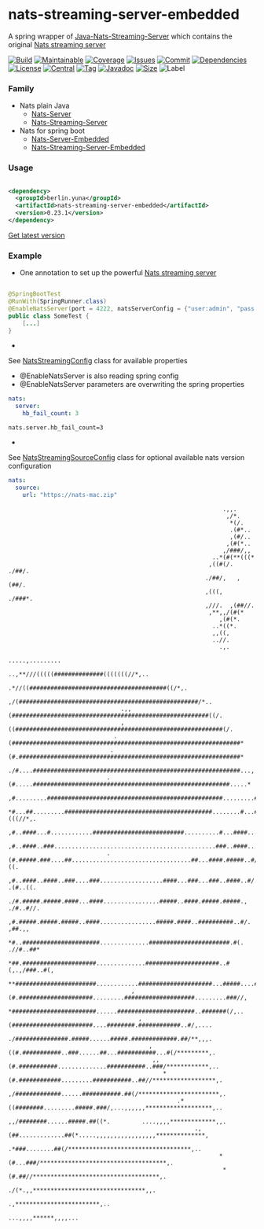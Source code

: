 # nats-streaming-server-embedded
A spring wrapper of [Java-Nats-Streaming-Server](https://github.com/YunaBraska/nats-streaming-server) which contains the original [Nats streaming server](https://github.com/nats-io/nats-streaming-server)

[![Build][build_shield]][build_link]
[![Maintainable][maintainable_shield]][maintainable_link]
[![Coverage][coverage_shield]][coverage_link]
[![Issues][issues_shield]][issues_link]
[![Commit][commit_shield]][commit_link]
[![Dependencies][dependency_shield]][dependency_link]
[![License][license_shield]][license_link]
[![Central][central_shield]][central_link]
[![Tag][tag_shield]][tag_link]
[![Javadoc][javadoc_shield]][javadoc_link]
[![Size][size_shield]][size_shield]
![Label][label_shield]

[build_shield]: https://github.com/YunaBraska/nats-streaming-server-embedded/workflows/JAVA_CI/badge.svg
[build_link]: https://github.com/YunaBraska/nats-streaming-server-embedded/actions?query=workflow%3AJAVA_CI
[maintainable_shield]: https://img.shields.io/codeclimate/maintainability/YunaBraska/nats-streaming-server-embedded?style=flat-square
[maintainable_link]: https://codeclimate.com/github/YunaBraska/nats-streaming-server-embedded/maintainability
[coverage_shield]: https://img.shields.io/codeclimate/coverage/YunaBraska/nats-streaming-server-embedded?style=flat-square
[coverage_link]: https://codeclimate.com/github/YunaBraska/nats-streaming-server-embedded/test_coverage
[issues_shield]: https://img.shields.io/github/issues/YunaBraska/nats-streaming-server-embedded?style=flat-square
[issues_link]: https://github.com/YunaBraska/nats-streaming-server-embedded/commits/master
[commit_shield]: https://img.shields.io/github/last-commit/YunaBraska/nats-streaming-server-embedded?style=flat-square
[commit_link]: https://github.com/YunaBraska/nats-streaming-server-embedded/issues
[license_shield]: https://img.shields.io/github/license/YunaBraska/nats-streaming-server-embedded?style=flat-square
[license_link]: https://github.com/YunaBraska/nats-streaming-server-embedded/blob/master/LICENSE
[dependency_shield]: https://img.shields.io/librariesio/github/YunaBraska/nats-streaming-server-embedded?style=flat-square
[dependency_link]: https://libraries.io/github/YunaBraska/nats-streaming-server-embedded
[central_shield]: https://img.shields.io/maven-central/v/berlin.yuna/nats-streaming-server-embedded?style=flat-square
[central_link]:https://search.maven.org/artifact/berlin.yuna/nats-streaming-server-embedded
[tag_shield]: https://img.shields.io/github/v/tag/YunaBraska/nats-streaming-server-embedded?style=flat-square
[tag_link]: https://github.com/YunaBraska/nats-streaming-server-embedded/releases
[javadoc_shield]: https://javadoc.io/badge2/berlin.yuna/nats-streaming-server-embedded/javadoc.svg?style=flat-square
[javadoc_link]: https://javadoc.io/doc/berlin.yuna/nats-streaming-server-embedded
[size_shield]: https://img.shields.io/github/repo-size/YunaBraska/nats-streaming-server-embedded?style=flat-square
[label_shield]: https://img.shields.io/badge/Yuna-QueenInside-blueviolet?style=flat-square
[gitter_shield]: https://img.shields.io/gitter/room/YunaBraska/nats-streaming-server-embedded?style=flat-square
[gitter_link]: https://gitter.im/nats-streaming-server-embedded/Lobby

### Family

* Nats plain Java
  * [Nats-Server](https://github.com/YunaBraska/nats-server)
  * [Nats-Streaming-Server](https://github.com/YunaBraska/nats-streaming-server)
* Nats for spring boot
  * [Nats-Server-Embedded](https://github.com/YunaBraska/nats-server-embedded)
  * [Nats-Streaming-Server-Embedded](https://github.com/YunaBraska/nats-streaming-server-embedded)

### Usage

```xml

<dependency>
  <groupId>berlin.yuna</groupId>
  <artifactId>nats-streaming-server-embedded</artifactId>
  <version>0.23.1</version>
</dependency>
```

[Get latest version][central_link]

### Example

* One annotation to set up the powerful [Nats streaming server](https://github.com/nats-io/nats-streaming-server)

```java

@SpringBootTest
@RunWith(SpringRunner.class)
@EnableNatsServer(port = 4222, natsServerConfig = {"user:admin", "pass:admin"})
public class SomeTest {
    [...]
}
```

*
See [NatsStreamingConfig](https://github.com/YunaBraska/nats-streaming-server/blob/master/src/main/java/berlin/yuna/natsserver/config/NatsStreamingConfig.java)
class for available properties
* @EnableNatsServer is also reading spring config
* @EnableNatsServer parameters are overwriting the spring properties

```yaml
nats:
  server:
    hb_fail_count: 3
```

```properties
nats.server.hb_fail_count=3
```

*
See [NatsStreamingSourceConfig](https://github.com/YunaBraska/nats-streaming-server/blob/master/src/main/java/berlin/yuna/natsserver/config/NatsStreamingSourceConfig.java)
class for optional available nats version configuration

```yaml
nats:
  source:
    url: "https://nats-mac.zip"
```

```
                                                             .,,.                                                             
                                                              ,/*.                                                            
                                                               *(/.                                                           
                                                               .(#*..                                                         
                                                               ,(#/..                                                         
                                                              ,(#(*..                                                         
                                                             ,/###/,,                                                         
                                                          ..*(#(**(((*                                                        
                                                         ,((#(/. ./##/.                                                       
                                                        ./##/,   ,(##/.                                                       
                                                        ,(((,   ./###*.                                                       
                                                        ,///.  ,(##//.                                                        
                                                         ,**,,/(#(*                                                           
                                                            ,(#(*.                                                            
                                                          ..*((*.                                                             
                                                          ,,((,                                                               
                                                          ..//.                                                               
                                                            .,.                                                               
                                                         .....,.........                                                      
                                            ..,**///(((((##############(((((((//*,..                                          
                                       .*//((#######################################((/*,.                                    
                                    ,/(###################################################/*..                                
                                .,,(########################################################((/.                              
                                ,((###########################################################(/.                             
                              .(#################################################################*                            
                             .(#.###############################################################*                           
                            ./#....###########################################################...,                          
                            .(#.....########################################################.....*                          
                            ,#.........##################################################.........#/.                         
                            *#...##.........##########################################........#...##(((//*,.                  
                            ,#..####...#............##########################..........#...####..........##/..               
                            ,#..####..###..............................................###..####...........##**               
                            .(#.#####.###....##..................................##...####.#####..#/,,,,/##..((.              
                             ,#..####..####..###....###..................####...###...###..####..#/.    .(#..((.              
                             ./#.#####.#####.####...####................#####..####.#####.#####.,    ./#..#//.              
                              ,#.#####.#####.#####..####................#####.####..##########..#/.    ,##.,,               
                               *#..######################..............#######################.#(.  .//#..##*                 
                                *##.#####################..............#####################..#(,.,/###..#(,                  
                                 **#######################............#####################...#####....##*.                   
                                   ,(#.#####################.........####################.........###//,                      
                                    *########################......######################..#######(/,..                       
                                     ,(#######################....########.############..#/,....                              
                                      ./###############.#####......#####.#############.##/**,,,.                              
                                        ,((#.###########..###......##...###########...#(/*********,.                          
                                         ,,(#.###########..............###########..###/************,..                       
                                            *(#.############.........###########..##//******************,.                    
                                              ,/#############......###########.##(/***********************,.                  
                                                .*((########.........#####.###/,...,,,,,,*******************,..               
                                                  ,,/########......#####.##((*.         ....,,,,*************,,.              
                                                     .,(##.............##(*.....,,,,,,,,,,,,,,,,,**************,              
                                                        .*###........##(/***********************************,..               
                                                            *(#...###/************************************,.                  
                                                             *(#.##//************************************,.                   
                                                              ./(*.,,********************************,,.                      
                                                                       .,************************,..                          
                                                                           ...,,,,******,,,,...                           
```